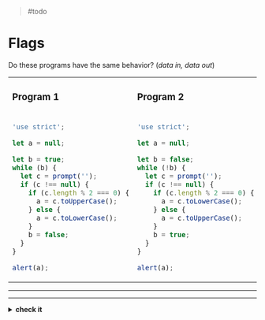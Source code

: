 > #todo

# Flags

Do these programs have the same behavior? (_data in, data out_)

<table>
<tr>
<td>

### Program 1

</td>
<td>

### Program 2

</td>
</tr>
<tr>
<td>

```js
'use strict';

let a = null;

let b = true;
while (b) {
  let c = prompt('');
  if (c !== null) {
    if (c.length % 2 === 0) {
      a = c.toUpperCase();
    } else {
      a = c.toLowerCase();
    }
    b = false;
  }
}

alert(a);
```

</td>
<td>

```js
'use strict';

let a = null;

let b = false;
while (!b) {
  let c = prompt('');
  if (c !== null) {
    if (c.length % 2 === 0) {
      a = c.toLowerCase();
    } else {
      a = c.toUpperCase();
    }
    b = true;
  }
}

alert(a);
```

</td>
</tr>
</table>

---

---

<details>
<summary><strong>check it</strong></summary>
<br>

✖ Nope.

</details>
